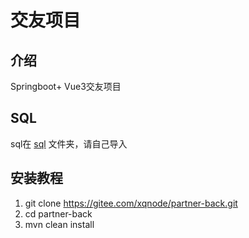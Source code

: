 # 交友项目

## 介绍
Springboot+ Vue3交友项目

## SQL
sql在 [sql](./sql/partner.sql) 文件夹，请自己导入

## 安装教程

1.  git clone https://gitee.com/xqnode/partner-back.git
2.  cd partner-back
3.  mvn clean install

